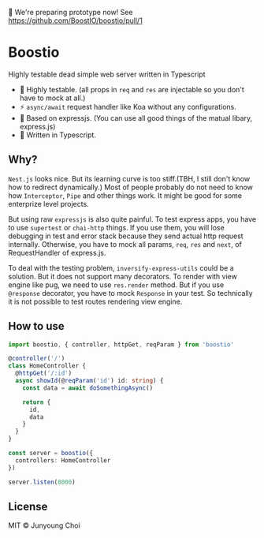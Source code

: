 :construction: We're preparing prototype now! See https://github.com/BoostIO/boostio/pull/1

# Boostio

Highly testable dead simple web server written in Typescript

- :checkered_flag: Highly testable. (all props in `req` and `res` are injectable so you don't have to mock at all.)
- :zap: `async/await` request handler like Koa without any configurations.
- :muscle: Based on expressjs. (You can use all good things of the matual libary, express.js)
- :wrench: Written in Typescript.

## Why?

`Nest.js` looks nice. But its learning curve is too stiff.(TBH, I still don't know how to redirect dynamically.) Most of people probably do not need to know how `Interceptor`, `Pipe` and other things work. It might be good for some enterprize level projects.

But using raw `expressjs` is also quite painful. To test express apps, you have to use `supertest` or `chai-http` things. If you use them, you will lose debugging in test and error stack because they send actual http request internally. Otherwise, you have to mock all params, `req`, `res` and `next`, of RequestHandler of express.js.

To deal with the testing problem, `inversify-express-utils` could be a solution. But it does not support many decorators. To render with view engine like pug, we need to use `res.render` method. But if you use `@response` decorator, you have to mock `Response` in your test. So technically it is not possible to test routes rendering view engine.

## How to use

```ts
import boostio, { controller, httpGet, reqParam } from 'boostio'

@controller('/')
class HomeController {
  @httpGet('/:id')
  async showId(@reqParam('id') id: string) {
    const data = await doSomethingAsync()

    return {
      id,
      data
    }
  }
}

const server = boostio({
  controllers: HomeController
})

server.listen(8000)
```

## License

MIT © Junyoung Choi
